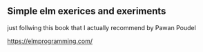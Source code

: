 ## Simple elm exerices and exeriments

just follwing this book that I actually recommend  by Pawan Poudel 

https://elmprogramming.com/


